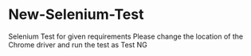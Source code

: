 # New-Selenium-Test
Selenium Test for given requirements
Please change the location of the Chrome driver and run the test as Test NG
